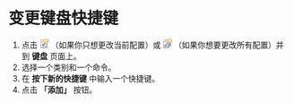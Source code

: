 # 变更键盘快捷键

1. 点击 ![Properties for Current Configuration](../../images/properties.png)
（如果你只想更改当前配置）或
![Properties for All Configuration](../../images/allproperties.png)
（如果你想要更改所有配置）并到 **键盘** 页面上。
2. 选择一个类别和一个命令。
3. 在 **按下新的快捷键** 中输入一个快捷键。
4. 点击 **「添加」** 按钮。
